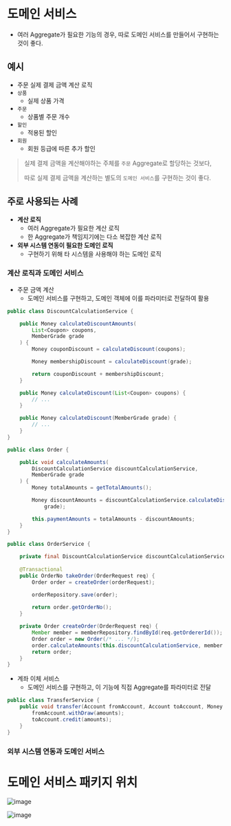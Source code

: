 # 도메인 서비스
- 여러 Aggregate가 필요한 기능의 경우, 따로 도메인 서비스를 만들어서 구현하는 것이 좋다.

## 예시
- 주문 실제 결제 금액 계산 로직
- `상품`
  - 실제 상품 가격
- `주문`
  - 상품별 주문 개수
- `할인`
  - 적용된 할인
- `회원`
  - 회원 등급에 따른 추가 할인

> 실제 결제 금액을 계산해야하는 주체를 `주문` Aggregate로 할당하는 것보다,
> 
> 따로 실제 결제 금액을 계산하는 별도의 `도메인 서비스`를 구현하는 것이 좋다.

## 주로 사용되는 사례
- **계산 로직**
  - 여러 Aggregate가 필요한 계산 로직
  - 한 Aggregate가 책임지기에는 다소 복잡한 계산 로직
- **외부 시스템 연동이 필요한 도메인 로직**
  - 구현하기 위해 타 시스템을 사용해야 하는 도메인 로직

### 계산 로직과 도메인 서비스

- 주문 금액 계산
    - 도메인 서비스를 구현하고, 도메인 객체에 이를 파라미터로 전달하여 활용
```java
public class DiscountCalculationService {

    public Money calculateDiscountAmounts(
        List<Coupon> coupons,
        MemberGrade grade
    ) {
        Money couponDiscount = calculateDiscount(coupons);

        Money membershipDiscount = calculateDiscount(grade);

        return couponDiscount + membershipDiscount;
    }

    public Money calculateDiscount(List<Coupon> coupons) {
        // ...
    }

    public Money calculateDiscount(MemberGrade grade) {
        // ...
    }
}

public class Order {

    public void calculateAmounts(
        DiscountCalculationService discountCalculationService,
        MemberGrade grade
    ) {
        Money totalAmounts = getTotalAmounts();

        Money discountAmounts = discountCalculationService.calculateDiscountAmounts(this.coupons,
            grade);

        this.paymentAmounts = totalAmounts - discountAmounts;
    }
}

public class OrderService {

    private final DiscountCalculationService discountCalculationService;
    
    @Transactional
    public OrderNo takeOrder(OrderRequest req) {
        Order order = createOrder(orderRequest);

        orderRepository.save(order);
        
        return order.getOrderNo();
    }

    private Order createOrder(OrderRequest req) {
        Member member = memberRepository.findById(req.getOrdererId());
        Order order = new Order(/* ... */);
        order.calculateAmounts(this.discountCalculationService, member.getGrade());
        return order;
    }
}
```

- 계좌 이체 서비스
  - 도메인 서비스를 구현하고, 이 기능에 직접 Aggregate를 파라미터로 전달
```java
public class TransferService {
    public void transfer(Account fromAccount, Account toAccount, Money amounts) {
        fromAccount.withDraw(amounts);
        toAccount.credit(amounts);
    }
}
```

### 외부 시스템 연동과 도메인 서비스

# 도메인 서비스 패키지 위치
![image](https://velog.velcdn.com/images/aoqlsdl/post/de707213-c02a-4571-a18e-afea03f51f32/image.png)

![image](https://velog.velcdn.com/images/aoqlsdl/post/bcab4a5d-851d-492b-b32c-ea0b62b75764/image.png)
